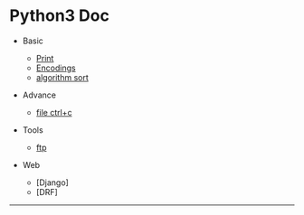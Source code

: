 # Python3 Doc

- Basic
	- [Print](./basic/print.md)
	- [Encodings](https://www.python.org/dev/peps/pep-0263/)
	- [algorithm sort](./basic/sort/)
- Advance
	- [file ctrl+c](./advance/file/)
- Tools
	- [ftp](./tools/ftp.md)

- Web
    - [Django]
    - [DRF]

- - -
